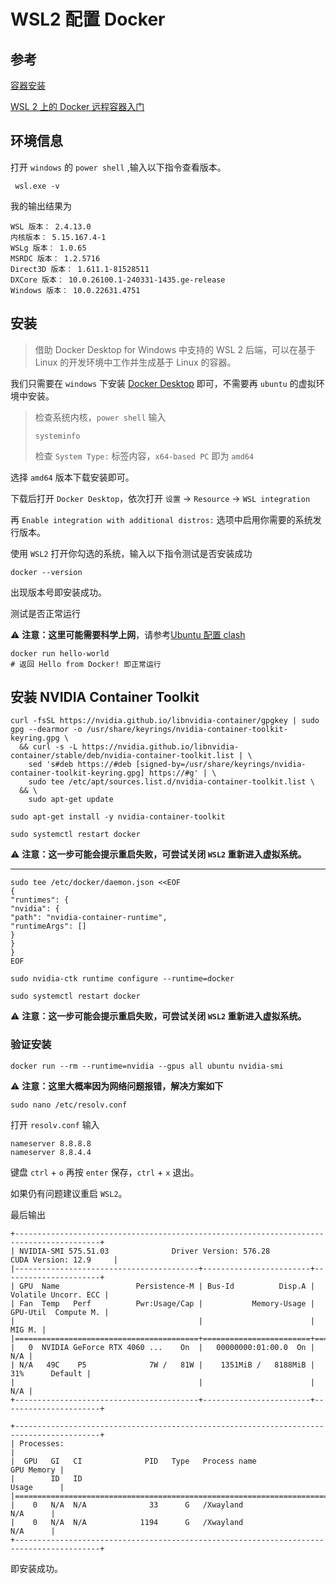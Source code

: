 # WSL2 配置 Docker

## 参考

[容器安装](https://docs.omniverse.nvidia.com/isaacsim/latest/installation/install_container.html#)

[WSL 2 上的 Docker 远程容器入门](https://learn.microsoft.com/zh-cn/windows/wsl/tutorials/wsl-containers)

## 环境信息

打开 `windows` 的 `power shell` ,输入以下指令查看版本。

```shell
 wsl.exe -v
```

我的输出结果为

```shell
WSL 版本： 2.4.13.0
内核版本： 5.15.167.4-1
WSLg 版本： 1.0.65
MSRDC 版本： 1.2.5716
Direct3D 版本： 1.611.1-81528511
DXCore 版本： 10.0.26100.1-240331-1435.ge-release
Windows 版本： 10.0.22631.4751
```

## 安装

> 借助 Docker Desktop for Windows 中支持的 WSL 2 后端，可以在基于 Linux 的开发环境中工作并生成基于 Linux 的容器。

我们只需要在 `windows` 下安装 [Docker Desktop](https://www.docker.com/products/docker-desktop/) 即可，不需要再 `ubuntu` 的虚拟环境中安装。

> 检查系统内核，`power shell` 输入
> 
> ```shell
> systeminfo
> ```
>
> 检查 `System Type:` 标签内容，`x64-based PC` 即为 `amd64`

选择 `amd64` 版本下载安装即可。

下载后打开 `Docker Desktop`，依次打开 `设置` $\rightarrow$ `Resource` $\rightarrow$ `WSL integration` 

再 `Enable integration with additional distros:` 选项中启用你需要的系统发行版本。

使用 `WSL2` 打开你勾选的系统，输入以下指令测试是否安装成功

```shell
docker --version
```

出现版本号即安装成功。

测试是否正常运行

⚠ **注意：这里可能需要科学上网**，请参考[Ubuntu 配置 clash](https://github.com/whsleep/Problem-Solution/blob/main/ROS/Ubuntu%E9%85%8D%E7%BD%AEClash.md)

```shell
docker run hello-world
# 返回 Hello from Docker! 即正常运行
```

## 安装 NVIDIA Container Toolkit

```shell
curl -fsSL https://nvidia.github.io/libnvidia-container/gpgkey | sudo gpg --dearmor -o /usr/share/keyrings/nvidia-container-toolkit-keyring.gpg \
  && curl -s -L https://nvidia.github.io/libnvidia-container/stable/deb/nvidia-container-toolkit.list | \
    sed 's#deb https://#deb [signed-by=/usr/share/keyrings/nvidia-container-toolkit-keyring.gpg] https://#g' | \
    sudo tee /etc/apt/sources.list.d/nvidia-container-toolkit.list \
  && \
    sudo apt-get update

sudo apt-get install -y nvidia-container-toolkit
```

```shell
sudo systemctl restart docker
```
⚠ **注意：这一步可能会提示重启失败，可尝试关闭 `WSL2` 重新进入虚拟系统。**

---

```shell
sudo tee /etc/docker/daemon.json <<EOF
{
"runtimes": {
"nvidia": {
"path": "nvidia-container-runtime",
"runtimeArgs": []
}
}
}
EOF

sudo nvidia-ctk runtime configure --runtime=docker
```

```shell
sudo systemctl restart docker
```
⚠ **注意：这一步可能会提示重启失败，可尝试关闭 `WSL2` 重新进入虚拟系统。**

### 验证安装

```shell
docker run --rm --runtime=nvidia --gpus all ubuntu nvidia-smi
```

⚠ **注意：这里大概率因为网络问题报错，解决方案如下**

```shell
sudo nano /etc/resolv.conf
```

打开 `resolv.conf` 输入

```shell
nameserver 8.8.8.8
nameserver 8.8.4.4
```

键盘 `ctrl` + `o` 再按 `enter` 保存，`ctrl` + `x` 退出。

如果仍有问题建议重启 `WSL2`。

最后输出

```shell
+-----------------------------------------------------------------------------------------+
| NVIDIA-SMI 575.51.03              Driver Version: 576.28         CUDA Version: 12.9     |
|-----------------------------------------+------------------------+----------------------+
| GPU  Name                 Persistence-M | Bus-Id          Disp.A | Volatile Uncorr. ECC |
| Fan  Temp   Perf          Pwr:Usage/Cap |           Memory-Usage | GPU-Util  Compute M. |
|                                         |                        |               MIG M. |
|=========================================+========================+======================|
|   0  NVIDIA GeForce RTX 4060 ...    On  |   00000000:01:00.0  On |                  N/A |
| N/A   49C    P5              7W /   81W |    1351MiB /   8188MiB |     31%      Default |
|                                         |                        |                  N/A |
+-----------------------------------------+------------------------+----------------------+

+-----------------------------------------------------------------------------------------+
| Processes:                                                                              |
|  GPU   GI   CI              PID   Type   Process name                        GPU Memory |
|        ID   ID                                                               Usage      |
|=========================================================================================|
|    0   N/A  N/A              33      G   /Xwayland                             N/A      |
|    0   N/A  N/A            1194      G   /Xwayland                             N/A      |
+-----------------------------------------------------------------------------------------+
```

即安装成功。


